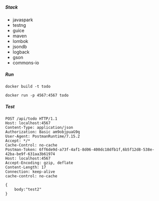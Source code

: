 ##### Stack
* javaspark
* testng
* guice
* maven
* lombok
* jsondb
* logback
* gson
* commons-io

##### Run
```
docker build -t todo

docker run -p 4567:4567 todo
```

##### Test
```
POST /api/todo HTTP/1.1
Host: localhost:4567
Content-Type: application/json
Authorization: Basic am9objpuaG9q
User-Agent: PostmanRuntime/7.15.2
Accept: */*
Cache-Control: no-cache
Postman-Token: 6ff6de9d-a73f-4af1-8d06-400dc18dfb1f,6b5f12d8-538e-42ba-be9f-631aa3b61974
Host: localhost:4567
Accept-Encoding: gzip, deflate
Content-Length: 17
Connection: keep-alive
cache-control: no-cache

{
	body:"test2"
}

```


